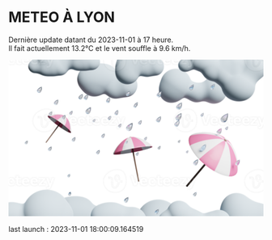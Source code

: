 # METEO À LYON

Dernière update datant du 2023-11-01 à 17 heure.  
Il fait actuellement 13.2°C et le vent souffle à 9.6 km/h.      

![](./.github/rain.png)

last launch : 2023-11-01 18:00:09.164519
